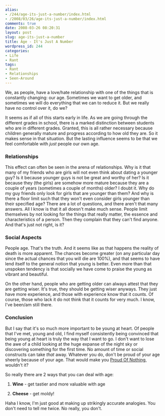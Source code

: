 ```yaml
---
alias:
- /244/age-its-just-a-number/index.html
- /2008/03/26/age-its-just-a-number/index.html
comments: true
date: 2008-03-26 08:20:31
layout: post
slug: age-its-just-a-number
title: Age - It's Just A Number
wordpress_id: 244
categories:
- Life
- Rant
tags:
- Rant
- Relationships
- Seen-Around
---
```


We, as people, have a love/hate relationship with one of the things that is constantly changing: our age.  Sometimes we want to get older, and sometimes we will do everything that we can to reduce it.  But we really have no control over it, do we?

It seems as if all of this starts early in life.  As we are going through the different grades in school, there is a marked distinction between students who are in different grades.  Granted, this is all rather necessary because children generally mature and progress according to how old they are.  So it makes sense in that situation.  But the lasting influence seems to be that we feel comfortable with _just_ people our own age.



### Relationships


This effect can often be seen in the arena of relationships.  Why is it that many of my friends who are girls will not even think about dating a younger guy?  Is it because younger guys is not be great and worthy of her?  Is it because they (the girls) are somehow more mature because they are a couple of years (sometimes a couple of months) older?  I doubt it.  Why do my guy friends only look for girls that are younger than them?  And why is there a floor limit such that they won't even consider girls younger than their specified age?  There are a lot of questions, and there aren't that many answers.  All I know is that it all doesn't make much sense.  People limit themselves by not looking for the things that really matter, the essence and characteristics of a person.  Then they complain that they can't find anyone.  And that's just not right, is it?



### Social Aspects


People age.  That's the truth.  And it seems like as that happens the reality of death is more apparent.  The chances become greater (on any particular day since the actual chances that you will die are 100%), and that seems to have lend itself to the general notion that young is better.  Even more than that unspoken tendency is that socially we have come to praise the young as vibrant and beautiful.

On the other hand, people who are getting older can always attest that they are getting wiser.  It's true, they should be getting wiser anyways.  They just have more experience, and those with experience know that it counts.  Of course, those who lack it do not think that it counts for very much.  I know, I've been/am still there.



### Conclusion


But I say that it's so much more important to be young at heart.  Of people that I've met, young and old, I find myself consistently being convinced that being young at heart is truly the way that I want to go.  I don't want to lose the awe of a child looking at the huge expanse of the night sky or discovering something for the first time.  No amount of time or social constructs can take _that_ away.  Whatever you do, don't be proud of your age sheerly because of your age.  That would make you [Proud Of Nothing](http://www.goingthewongway.com/2008/01/13/proud-of-nothing/), wouldn't it?

So really there are 2 ways that you can deal with age:




  1. **Wine** - get tastier and more valuable with age


  2. **Cheese** - get moldy!



Haha I know, I'm just good at making up strikingly accurate analogies.  You don't need to tell me twice.  No really, you don't.
